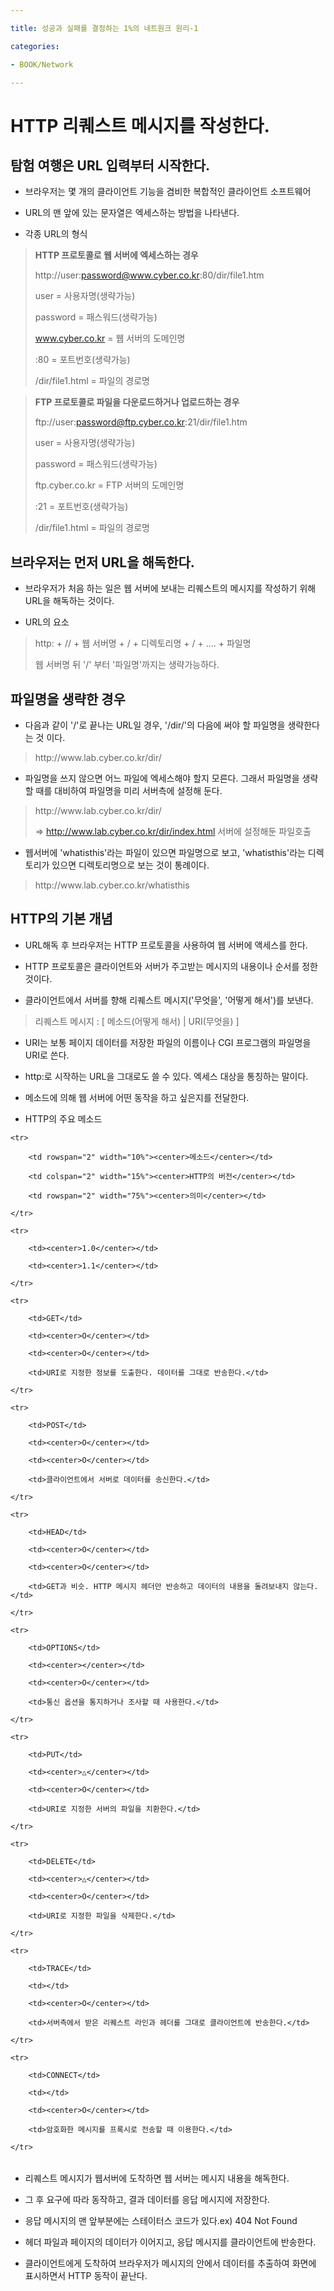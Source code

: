 ```yaml
---

title: 성공과 실패를 결정하는 1%의 네트원크 원리-1

categories:

- BOOK/Network

---
```


# HTTP 리퀘스트 메시지를 작성한다.<br/>

## 탐험 여행은 URL 입력부터 시작한다.<br/>

- 브라우저는 몇 개의 클라이언트 기능을 겸비한 복합적인 클라이언트 소프트웨어<br/>

- URL의 맨 앞에 있는 문자열은 엑세스하는 방법을 나타낸다.<br/>

- 각종 URL의 형식

<blockquote><b>HTTP 프로토콜로 웹 서버에 엑세스하는 경우</b><br/>

http://user:password@www.cyber.co.kr:80/dir/file1.htm<br/>

user = 사용자명(생략가능)<br/>

password = 패스워드(생략가능)<br/>

www.cyber.co.kr = 웹 서버의 도메인명<br/>

:80 = 포트번호(생략가능)<br/>

/dir/file1.html = 파일의 경로명

</blockquote>

<blockquote><b>FTP 프로토콜로 파일을 다운로드하거나 업로드하는 경우</b><br/>

ftp://user:password@ftp.cyber.co.kr:21/dir/file1.htm<br/>

user = 사용자명(생략가능)<br/>

password = 패스워드(생략가능)<br/>

ftp.cyber.co.kr = FTP 서버의 도메인명<br/>

:21 = 포트번호(생략가능)<br/>

/dir/file1.html = 파일의 경로명

</blockquote>



## 브라우저는 먼저 URL을 해독한다.<br/>

- 브라우저가 처음 하는 일은 웹 서버에 보내는 리퀘스트의 메시지를 작성하기 위해 URL을 해독하는 것이다.<br/>

- URL의 요소

<blockquote>http: + // + 웹 서버명 + / + 디렉토리명 + / + .... + 파일명<br/>

웹 서버명 뒤 '/' 부터 '파일명'까지는 생략가능하다.

</blockquote>



## 파일명을 생략한 경우<br/>

- 다음과 같이 '/'로 끝나는 URL일 경우, '/dir/'의 다음에 써야 할 파일명을 생략한다는 것 이다.

<blockquote>http://www.lab.cyber.co.kr/dir/

</blockquote>



- 파일명을 쓰지 않으면 어느 파일에 엑세스해야 할지 모른다. 그래서 파일명을 생략할 때를 대비하여 파일명을 미리 서버측에 설정해 둔다.

<blockquote>http://www.lab.cyber.co.kr/dir/<br/>

=> http://www.lab.cyber.co.kr/dir/index.html 서버에 설정해둔 파일호출

</blockquote>



- 웹서버에 'whatisthis'라는 파일이 있으면 파일명으로 보고, 'whatisthis'라는 디렉토리가 있으면 디렉토리명으로 보는 것이 통례이다.

<blockquote>http://www.lab.cyber.co.kr/whatisthis</blockquote>



## HTTP의 기본 개념<br/>

- URL해독 후 브라우저는 HTTP 프로토콜을 사용하여 웹 서버에 액세스를 한다.

- HTTP 프로토콜은 클라이언트와 서버가 주고받는 메시지의 내용이나 순서를 정한 것이다.

- 클라이언트에서 서버를 향해 리퀘스트 메시지('무엇을', '어떻게 해서')를 보낸다.

<blockquote>리퀘스트 메시지 : [ 메소드(어떻게 해서) | URI(무엇을) ]</blockquote>



- URI는 보통 페이지 데이터를 저장한 파일의 이름이나 CGI 프로그램의 파일명을 URI로 쓴다.<br/>

- http:로 시작하는 URL을 그대로도 쓸 수 있다. 엑세스 대상을 통칭하는 말이다.<br/>

- 메소드에 의해 웹 서버에 어떤 동작을 하고 싶은지를 전달한다.<br/>

- HTTP의 주요 메소드

<table>

	<tr>

		<td rowspan="2" width="10%"><center>메소드</center></td>

        <td colspan="2" width="15%"><center>HTTP의 버전</center></td>

        <td rowspan="2" width="75%"><center>의미</center></td>

	</tr>

    <tr>

    	<td><center>1.0</center></td>

        <td><center>1.1</center></td>

    </tr>

    <tr>

    	<td>GET</td>

        <td><center>O</center></td>

        <td><center>O</center></td>

        <td>URI로 지정한 정보를 도출한다. 데이터를 그대로 반송한다.</td>

    </tr>

    <tr>

    	<td>POST</td>

        <td><center>O</center></td>

        <td><center>O</center></td>

        <td>클라이언트에서 서버로 데이터를 송신한다.</td>

    </tr>

    <tr>

    	<td>HEAD</td>

        <td><center>O</center></td>

        <td><center>O</center></td>

        <td>GET과 비슷. HTTP 메시지 헤더만 반송하고 데이터의 내용을 돌려보내지 않는다.</td>

    </tr>

    <tr>

    	<td>OPTIONS</td>

        <td><center></center></td>

        <td><center>O</center></td>

        <td>통신 옵션을 통지하거나 조사할 때 사용한다.</td>

    </tr>

    <tr>

    	<td>PUT</td>

        <td><center>△</center></td>

        <td><center>O</center></td>

        <td>URI로 지정한 서버의 파일을 치환한다.</td>

    </tr>

    <tr>

    	<td>DELETE</td>

        <td><center>△</center></td>

        <td><center>O</center></td>

        <td>URI로 지정한 파일을 삭제한다.</td>

    </tr>

    <tr>

    	<td>TRACE</td>

        <td></td>

        <td><center>O</center></td>

        <td>서버측에서 받은 리퀘스트 라인과 헤더를 그대로 클라이언트에 반송한다.</td>

    </tr>

    <tr>

    	<td>CONNECT</td>

        <td></td>

        <td><center>O</center></td>

        <td>암호화한 메시지를 프록시로 전송할 때 이용한다.</td>

    </tr>

</table>



- 리퀘스트 메시지가 웹서버에 도착하면 웹 서버는 메시지 내용을 해독한다.<br/>

- 그 후 요구에 따라 동작하고, 결과 데이터를 응답 메시지에 저장한다.<br/>

- 응답 메시지의 맨 앞부분에는 스테이터스 코드가 있다.ex) 404 Not Found<br/>

- 헤더 파일과 페이지의 데이터가 이어지고, 응답 메시지를 클라이언트에 반송한다.<br/>

- 클라이언트에게 도착하여 브라우저가 메시지의 안에서 데이터를 추출하여 화면에 표시하면서 HTTP 동작이 끝난다.<br/>